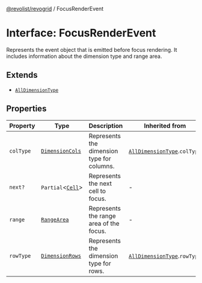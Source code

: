 [@revolist/revogrid](README.md) / FocusRenderEvent

# Interface: FocusRenderEvent

Represents the event object that is emitted before focus rendering.
It includes information about the dimension type and range area.

## Extends

- [`AllDimensionType`](Interface.AllDimensionType.md)

## Properties

| Property | Type | Description | Inherited from | Defined in |
| ------ | ------ | ------ | ------ | ------ |
| `colType` | [`DimensionCols`](TypeAlias.DimensionCols.md) | Represents the dimension type for columns. | [`AllDimensionType`](Interface.AllDimensionType.md).`colType` | [src/types/interfaces.ts:727](https://github.com/revolist/revogrid/blob/41a50f3812b438de1179c5db15e284c71422e9de/src/types/interfaces.ts#L727) |
| `next?` | `Partial`\<[`Cell`](Interface.Cell.md)\> | Represents the next cell to focus. | - | [src/types/interfaces.ts:749](https://github.com/revolist/revogrid/blob/41a50f3812b438de1179c5db15e284c71422e9de/src/types/interfaces.ts#L749) |
| `range` | [`RangeArea`](TypeAlias.RangeArea.md) | Represents the range area of the focus. | - | [src/types/interfaces.ts:744](https://github.com/revolist/revogrid/blob/41a50f3812b438de1179c5db15e284c71422e9de/src/types/interfaces.ts#L744) |
| `rowType` | [`DimensionRows`](TypeAlias.DimensionRows.md) | Represents the dimension type for rows. | [`AllDimensionType`](Interface.AllDimensionType.md).`rowType` | [src/types/interfaces.ts:722](https://github.com/revolist/revogrid/blob/41a50f3812b438de1179c5db15e284c71422e9de/src/types/interfaces.ts#L722) |
